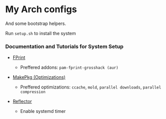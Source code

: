 # My Arch configs

And some bootstrap helpers.

Run `setup.sh` to install the system

### Documentation and Tutorials for System Setup

- [FPrint](https://wiki.archlinux.org/title/fprint)
    - Preffered addons: `pam-fprint-grosshack (aur)`
- [MakePkg (Optimizations)](https://wiki.archlinux.org/title/makepkg#Tips_and_tricks)
    - Preffered optimizations: `ccache`, `mold`, `parallel downloads`, `parallel compression`

- [Reflector](https://wiki.archlinux.org/title/reflector)
    - Enable systemd timer